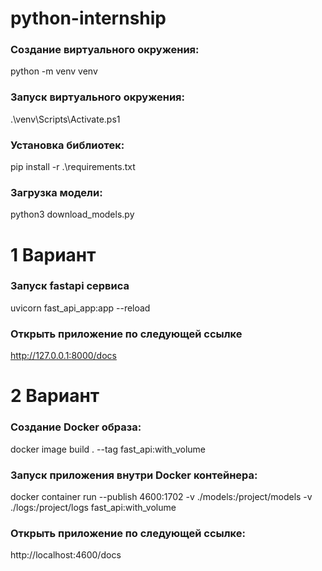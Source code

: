 # python-internship

### Создание виртуального окружения:
python -m venv venv

### Запуск виртуального окружения:
.\venv\Scripts\Activate.ps1

### Установка библиотек:
pip install -r .\requirements.txt

### Загрузка модели:
python3 download_models.py

# 1 Вариант

### Запуск fastapi сервиса
uvicorn fast_api_app:app --reload

### Открыть приложение по следующей ссылке
http://127.0.0.1:8000/docs

# 2 Вариант

### Создание Docker образа:
docker image build . --tag fast_api:with_volume

### Запуск приложения внутри Docker контейнера:
docker container run --publish 4600:1702 -v ./models:/project/models -v ./logs:/project/logs fast_api:with_volume

### Открыть приложение по следующей ссылке:
http://localhost:4600/docs
